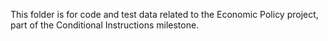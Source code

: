 This folder is for code and test data related to the Economic Policy project, part of the Conditional Instructions milestone.